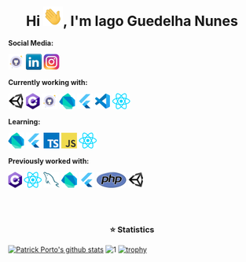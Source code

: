 <h1 align="center">Hi <img src="https://raw.githubusercontent.com/ABSphreak/ABSphreak/master/gifs/Hi.gif" width="40px" />, I'm Iago Guedelha Nunes</h1>

**Social Media:**

[![GitHub](icons/github.png)](https://github.com/iagognunes)
[![LinkedIn](icons/linkedin.png)](https://www.linkedin.com/in/iagognunes/)
[![Instagram](icons/instagram.png)](https://www.instagram.com/iagognunes/)

**Currently working with:**

<a href="https://unity.com/pt" title="Unity"><img src="icons/unity.png" /></a>
<a href="http://csharp.net/" title="C#"><img src="icons/csharp.png" /></a>
<a href="https://github.com/" title="GitHub"><img src="icons/github.png" /></a>
<a href="https://dart.dev/" title="Dart"><img src="icons/dartlang.png" /></a>
<a href="https://flutter.dev/" title="Flutter"><img src="icons/flutter.png" /></a>
<a href="https://code.visualstudio.com/" title="Visual Studio Code"><img src="icons/vscode.png" /></a>
<a href="https://reactjs.org/" title="React"><img src="icons/react.png" /></a>

**Learning:**

<a href="https://dart.dev/" title="Dart"><img src="icons/dartlang.png" /></a>
<a href="https://flutter.dev/" title="Flutter"><img src="icons/flutter.png" /></a>
<a href="https://www.typescriptlang.org/" title="TypeScript"><img src="icons/typescript.png" /></a>
<a href="https://en.wikipedia.org/wiki/JavaScript" title="JavaScript"><img src="icons/javascript.png" /></a>
<a href="https://reactjs.org/" title="React"><img src="icons/react.png" /></a>

**Previously worked with:**

<a href="http://csharp.net/" title="C#"><img src="icons/csharp.png" /></a>
<a href="https://reactjs.org/" title="React"><img src="icons/react.png" /></a>
<a href="https://www.mysql.com/" title="MySQL"><img src="icons/mysql.png" /></a>
<a href="https://dart.dev/" title="Dart"><img src="icons/dartlang.png" /></a>
<a href="https://flutter.dev/" title="Flutter"><img src="icons/flutter.png" /></a>
<a href="https://www.php.net/" title="PHP"><img src="icons/php.png" /></a>
<a href="https://unity.com/pt" title="Unity"><img src="icons/unity.png" /></a>

<br/>
<br/>

<h3 align="center">⭐  Statistics</h3>

[![Patrick Porto's github stats](https://github-readme-stats.vercel.app/api?username=iagognunes&theme=midnight-purple&show_icons=true)](https://github.com/iagognunes/github-readme-stats)
![1](https://github-readme-stats.vercel.app/api/top-langs/?username=pkporto&theme=midnight-purple&layout=compact)
[![trophy](https://github-profile-trophy.vercel.app/?username=pkporto&theme=darkhub)](https://github.com/ryo-ma/github-profile-trophy)
